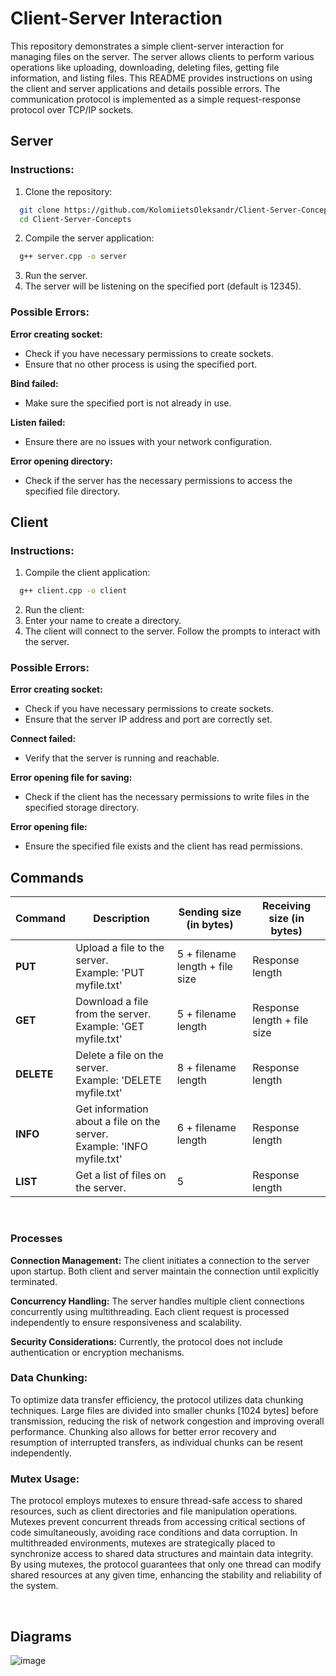 # Client-Server Interaction

This repository demonstrates a simple client-server interaction for managing files on the server. The server allows clients to perform various operations like uploading, downloading, deleting files, getting file information, and listing files. This README provides instructions on using the client and server applications and details possible errors.
The communication protocol is implemented as a simple request-response protocol over TCP/IP sockets.

## Server
### Instructions:

1. Clone the repository:
```sh
  git clone https://github.com/KolomiietsOleksandr/Client-Server-Concepts
  cd Client-Server-Concepts
```
2. Compile the server application:
```sh
  g++ server.cpp -o server
```

3. Run the server.
4. The server will be listening on the specified port (default is 12345).

### Possible Errors:
**Error creating socket:**
- Check if you have necessary permissions to create sockets.
- Ensure that no other process is using the specified port.

**Bind failed:**
- Make sure the specified port is not already in use.

**Listen failed:**
- Ensure there are no issues with your network configuration.

**Error opening directory:**
- Check if the server has the necessary permissions to access the specified file directory.

## Client
### Instructions:
1. Compile the client application:
```sh
  g++ client.cpp -o client
```
2. Run the client:
3. Enter your name to create a directory.
4. The client will connect to the server. Follow the prompts to interact with the server.

### Possible Errors:
**Error creating socket:**
- Check if you have necessary permissions to create sockets.
- Ensure that the server IP address and port are correctly set.

**Connect failed:**
- Verify that the server is running and reachable.

**Error opening file for saving:**
- Check if the client has the necessary permissions to write files in the specified storage directory.

**Error opening file:**
- Ensure the specified file exists and the client has read permissions.

## Commands

| Command | Description | Sending size (in bytes) | Receiving size (in bytes) |
| ------ | ------ | ------ | ------ |
| **PUT <filename>** | <div> Upload a file to the server.<br>Example: 'PUT myfile.txt' </div> | 5  + filename length + file size | Response length |
| **GET <filename>** | <div>Download a file from the server.<br>Example: 'GET myfile.txt'</div>  | 5  + filename length | Response length + file size |
| **DELETE <filename>** | <div>Delete a file on the server.<br>Example: 'DELETE myfile.txt'</div> | 8  + filename length | Response length |
| **INFO <filename>** | <div>Get information about a file on the server.<br>Example: 'INFO myfile.txt'</div> | 6  + filename length | Response length |
| **LIST** | <div>Get a list of files on the server.</div> | 5 | Response length |

<br>

### Processes
**Connection Management:**
The client initiates a connection to the server upon startup.
Both client and server maintain the connection until explicitly terminated.

**Concurrency Handling:**
The server handles multiple client connections concurrently using multithreading.
Each client request is processed independently to ensure responsiveness and scalability.

**Security Considerations:**
Currently, the protocol does not include authentication or encryption mechanisms.

### Data Chunking:

To optimize data transfer efficiency, the protocol utilizes data chunking techniques.
Large files are divided into smaller chunks [1024 bytes] before transmission, reducing the risk of network congestion and improving overall performance.
Chunking also allows for better error recovery and resumption of interrupted transfers, as individual chunks can be resent independently.

### Mutex Usage:

The protocol employs mutexes to ensure thread-safe access to shared resources, such as client directories and file manipulation operations.
Mutexes prevent concurrent threads from accessing critical sections of code simultaneously, avoiding race conditions and data corruption.
In multithreaded environments, mutexes are strategically placed to synchronize access to shared data structures and maintain data integrity.
By using mutexes, the protocol guarantees that only one thread can modify shared resources at any given time, enhancing the stability and reliability of the system.

<br>

## Diagrams
![image](https://github.com/KolomiietsOleksandr/Client-Server-Concepts/assets/115143584/df772af5-6e5a-4fe8-99f2-d3c74ed04538)
